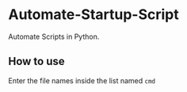 # Automate-Startup-Script
Automate Scripts in Python.

## How to use

Enter the file names inside the list named `cmd`
